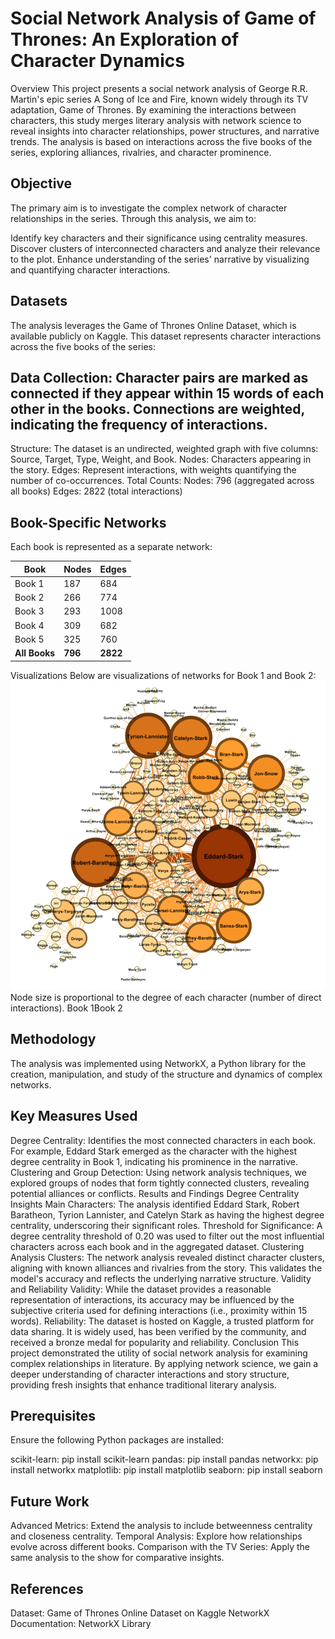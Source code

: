 # Social Network Analysis of Game of Thrones: An Exploration of Character Dynamics
Overview
This project presents a social network analysis of George R.R. Martin's epic series A Song of Ice and Fire, known widely through its TV adaptation, Game of Thrones. By examining the interactions between characters, this study merges literary analysis with network science to reveal insights into character relationships, power structures, and narrative trends. The analysis is based on interactions across the five books of the series, exploring alliances, rivalries, and character prominence.

## Objective
The primary aim is to investigate the complex network of character relationships in the series. Through this analysis, we aim to:

Identify key characters and their significance using centrality measures.
Discover clusters of interconnected characters and analyze their relevance to the plot.
Enhance understanding of the series' narrative by visualizing and quantifying character interactions.
## Datasets
The analysis leverages the Game of Thrones Online Dataset, which is available publicly on Kaggle. This dataset represents character interactions across the five books of the series:

## Data Collection: Character pairs are marked as connected if they appear within 15 words of each other in the books. Connections are weighted, indicating the frequency of interactions.
Structure: The dataset is an undirected, weighted graph with five columns: Source, Target, Type, Weight, and Book.
Nodes: Characters appearing in the story.
Edges: Represent interactions, with weights quantifying the number of co-occurrences.
Total Counts:
Nodes: 796 (aggregated across all books)
Edges: 2822 (total interactions)
## Book-Specific Networks
Each book is represented as a separate network:

| Book   | Nodes | Edges |
|--------|-------|-------|
| Book 1 | 187   | 684   |
| Book 2 | 266   | 774   |
| Book 3 | 293   | 1008  |
| Book 4 | 309   | 682   |
| Book 5 | 325   | 760   |
| **All Books** | **796**   | **2822**  |



Visualizations
Below are visualizations of networks for Book 1 and Book 2:
![Book 1](book_1.png)
Node size is proportional to the degree of each character (number of direct interactions).
Book 1Book 2

## Methodology
The analysis was implemented using NetworkX, a Python library for the creation, manipulation, and study of the structure and dynamics of complex networks.

## Key Measures Used
Degree Centrality: Identifies the most connected characters in each book. For example, Eddard Stark emerged as the character with the highest degree centrality in Book 1, indicating his prominence in the narrative.
Clustering and Group Detection: Using network analysis techniques, we explored groups of nodes that form tightly connected clusters, revealing potential alliances or conflicts.
Results and Findings
Degree Centrality Insights
Main Characters: The analysis identified Eddard Stark, Robert Baratheon, Tyrion Lannister, and Catelyn Stark as having the highest degree centrality, underscoring their significant roles.
Threshold for Significance: A degree centrality threshold of 0.20 was used to filter out the most influential characters across each book and in the aggregated dataset.
Clustering Analysis
Clusters: The network analysis revealed distinct character clusters, aligning with known alliances and rivalries from the story. This validates the model's accuracy and reflects the underlying narrative structure.
Validity and Reliability
Validity: While the dataset provides a reasonable representation of interactions, its accuracy may be influenced by the subjective criteria used for defining interactions (i.e., proximity within 15 words).
Reliability: The dataset is hosted on Kaggle, a trusted platform for data sharing. It is widely used, has been verified by the community, and received a bronze medal for popularity and reliability.
Conclusion
This project demonstrated the utility of social network analysis for examining complex relationships in literature. By applying network science, we gain a deeper understanding of character interactions and story structure, providing fresh insights that enhance traditional literary analysis.

## Prerequisites
Ensure the following Python packages are installed:

scikit-learn: pip install scikit-learn
pandas: pip install pandas
networkx: pip install networkx
matplotlib: pip install matplotlib
seaborn: pip install seaborn
## Future Work
Advanced Metrics: Extend the analysis to include betweenness centrality and closeness centrality.
Temporal Analysis: Explore how relationships evolve across different books.
Comparison with the TV Series: Apply the same analysis to the show for comparative insights.
## References
Dataset: Game of Thrones Online Dataset on Kaggle
NetworkX Documentation: NetworkX Library
